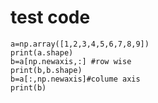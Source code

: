 # test code
```import numpy as np
a=np.array([1,2,3,4,5,6,7,8,9])
print(a.shape)
b=a[np.newaxis,:] #row wise
print(b,b.shape)
b=a[:,np.newaxis]#colume axis
print(b)
```